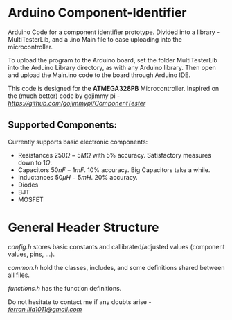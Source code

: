 # Arduino Component-Identifier
Arduino Code for a component identifier prototype. Divided into a library - MultiTesterLib, and a .ino Main file to ease uploading into the microcontroller.

To upload the program to the Arduino board, set the folder MultiTesterLib into the Arduino Library directory, as with any Arduino library. Then open and upload the Main.ino code to the board through Arduino IDE.

This code is designed for the **ATMEGA328PB** Microcontroller. Inspired on the (much better) code by gojimmy pi - *https://github.com/gojimmypi/ComponentTester*
## Supported Components:
Currently supports basic electronic components:
- Resistances $250\Omega - 5M\Omega$ with $5\%$ accuracy. Satisfactory measures down to $1\Omega$.
- Capacitors $50nF - 1mF$. $10\%$ accuracy. Big Capacitors take a while.
- Inductances $50\mu H - 5mH$. $20\%$ accuracy.
- Diodes
- BJT
- MOSFET

# General Header Structure

*config.h* stores basic constants and callibrated/adjusted values (component values, pins, ...).

*common.h* hold the classes, includes, and some definitions shared between all files.

*functions.h* has the function definitions.

Do not hesitate to contact me if any doubts arise - *ferran.illa1011@gmail.com*
